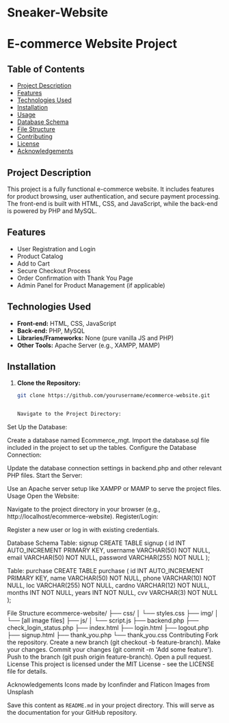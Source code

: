 # Sneaker-Website
# E-commerce Website Project

## Table of Contents
- [Project Description](#project-description)
- [Features](#features)
- [Technologies Used](#technologies-used)
- [Installation](#installation)
- [Usage](#usage)
- [Database Schema](#database-schema)
- [File Structure](#file-structure)
- [Contributing](#contributing)
- [License](#license)
- [Acknowledgements](#acknowledgements)

## Project Description
This project is a fully functional e-commerce website. It includes features for product browsing, user authentication, and secure payment processing. The front-end is built with HTML, CSS, and JavaScript, while the back-end is powered by PHP and MySQL.

## Features
- User Registration and Login
- Product Catalog
- Add to Cart
- Secure Checkout Process
- Order Confirmation with Thank You Page
- Admin Panel for Product Management (if applicable)

## Technologies Used
- **Front-end:** HTML, CSS, JavaScript
- **Back-end:** PHP, MySQL
- **Libraries/Frameworks:** None (pure vanilla JS and PHP)
- **Other Tools:** Apache Server (e.g., XAMPP, MAMP)

## Installation
1. **Clone the Repository:**
   ```bash
   git clone https://github.com/yourusername/ecommerce-website.git


   Navigate to the Project Directory:

Set Up the Database:

Create a database named Ecommerce_mgt.
Import the database.sql file included in the project to set up the tables.
Configure the Database Connection:

Update the database connection settings in backend.php and other relevant PHP files.
Start the Server:

Use an Apache server setup like XAMPP or MAMP to serve the project files.
Usage
Open the Website:

Navigate to the project directory in your browser (e.g., http://localhost/ecommerce-website).
Register/Login:

Register a new user or log in with existing credentials.

Database Schema
Table: signup
CREATE TABLE signup (
    id INT AUTO_INCREMENT PRIMARY KEY,
    username VARCHAR(50) NOT NULL,
    email VARCHAR(50) NOT NULL,
    password VARCHAR(255) NOT NULL
);

Table: purchase
CREATE TABLE purchase (
    id INT AUTO_INCREMENT PRIMARY KEY,
    name VARCHAR(50) NOT NULL,
    phone VARCHAR(10) NOT NULL,
    loc VARCHAR(255) NOT NULL,
    cardno VARCHAR(12) NOT NULL,
    months INT NOT NULL,
    years INT NOT NULL,
    cvv VARCHAR(3) NOT NULL
);

File Structure
ecommerce-website/
├── css/
│   └── styles.css
├── img/
│   └── [all image files]
├── js/
│   └── script.js
├── backend.php
├── check_login_status.php
├── index.html
├── login.html
├── logout.php
├── signup.html
├── thank_you.php
└── thank_you.css
Contributing
Fork the repository.
Create a new branch (git checkout -b feature-branch).
Make your changes.
Commit your changes (git commit -m 'Add some feature').
Push to the branch (git push origin feature-branch).
Open a pull request.
License
This project is licensed under the MIT License - see the LICENSE file for details.

Acknowledgements
Icons made by Iconfinder and Flaticon
Images from Unsplash


Save this content as `README.md` in your project directory. This will serve as the documentation for your GitHub repository.


